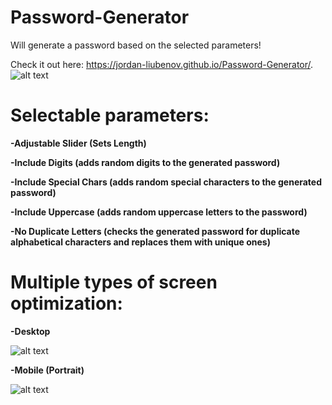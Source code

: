 # Password-Generator
Will generate a password based on the selected parameters!

Check it out here: https://jordan-liubenov.github.io/Password-Generator/.
 ![alt text](<img src="https://media.giphy.com/media/vFKqnCdLPNOKc/giphy.gif" width="40" height="40" />)

# Selectable parameters:
**-Adjustable Slider (Sets Length)**

**-Include Digits (adds random digits to the generated password)**

**-Include Special Chars (adds random special characters to the generated password)**

**-Include Uppercase (adds random uppercase letters to the password)**

**-No Duplicate Letters (checks the generated password for duplicate alphabetical characters and replaces them with unique ones)**


# Multiple types of screen optimization:
**-Desktop**

![alt text](https://i.ibb.co/BwpWy0Q/image.png)

**-Mobile (Portrait)**

![alt text](https://media.discordapp.net/attachments/230402282997547008/922176536096931920/Screenshot_20211219-191948_Chrome.jpg?width=329&height=676)
